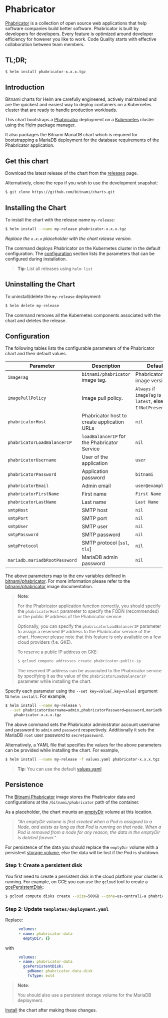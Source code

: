 # Phabricator

[Phabricator](https://www.phacility.com) is a collection of open source web applications that help software companies build better software. Phabricator is built by developers for developers. Every feature is optimized around developer efficiency for however you like to work. Code Quality starts with effective collaboration between team members.

## TL;DR;

```bash
$ helm install phabricator-x.x.x.tgz
```

## Introduction

Bitnami charts for Helm are carefully engineered, actively maintained and are the quickest and easiest way to deploy containers on a Kubernetes cluster that are ready to handle production workloads.

This chart bootstraps a [Phabricator](https://github.com/bitnami/bitnami-docker-phabricator) deployment on a [Kubernetes](http://kubernetes.io) cluster using the [Helm](https://helm.sh) package manager.

It also packages the Bitnami MariaDB chart which is required for bootstrapping a MariaDB deployment for the database requirements of the Phabricator application.

## Get this chart

Download the latest release of the chart from the [releases](../../../releases) page.

Alternatively, clone the repo if you wish to use the development snapshot:

```bash
$ git clone https://github.com/bitnami/charts.git
```

## Installing the Chart

To install the chart with the release name `my-release`:

```bash
$ helm install --name my-release phabricator-x.x.x.tgz
```

*Replace the `x.x.x` placeholder with the chart release version.*

The command deploys Phabricator on the Kubernetes cluster in the default configuration. The [configuration](#configuration) section lists the parameters that can be configured during installation.

> **Tip**: List all releases using `helm list`

## Uninstalling the Chart

To uninstall/delete the `my-release` deployment:

```bash
$ helm delete my-release
```

The command removes all the Kubernetes components associated with the chart and deletes the release.

## Configuration

The following tables lists the configurable parameters of the Phabricator chart and their default values.

|           Parameter           |                 Description                  |                         Default                          |
|-------------------------------|----------------------------------------------|----------------------------------------------------------|
| `imageTag`                    | `bitnami/phabricator` image tag.             | Phabricator image version                                |
| `imagePullPolicy`             | Image pull policy.                           | `Always` if `imageTag` is `latest`, else `IfNotPresent`. |
| `phabricatorHost`             | Phabricator host to create application URLs  | `nil`                                                    |
| `phabricatorLoadBalancerIP`   | `loadBalancerIP` for the Phabricator Service | `nil`                                                    |
| `phabricatorUsername`         | User of the application                      | `user`                                                   |
| `phabricatorPassword`         | Application password                         | `bitnami`                                                |
| `phabricatorEmail`            | Admin email                                  | `user@example.com`                                       |
| `phabricatorFirstName`        | First name                                   | `First Name`                                             |
| `phabricatorLastName`         | Last name                                    | `Last Name`                                              |
| `smtpHost`                    | SMTP host                                    | `nil`                                                    |
| `smtpPort`                    | SMTP port                                    | `nil`                                                    |
| `smtpUser`                    | SMTP user                                    | `nil`                                                    |
| `smtpPassword`                | SMTP password                                | `nil`                                                    |
| `smtpProtocol`                | SMTP protocol [`ssl`, `tls`]                 | `nil`                                                    |
| `mariadb.mariadbRootPassword` | MariaDB admin password                       | `nil`                                                    |

The above parameters map to the env variables defined in [bitnami/phabricator](http://github.com/bitnami/bitnami-docker-phabricator). For more information please refer to the [bitnami/phabricator](http://github.com/bitnami/bitnami-docker-phabricator) image documentation.

> **Note**:
>
> For the Phabricator application function correctly, you should specify the `phabricatorHost` parameter to specify the FQDN (recommended) or the public IP address of the Phabricator service.
>
> Optionally, you can specify the `phabricatorLoadBalancerIP` parameter to assign a reserved IP address to the Phabricator service of the chart. However please note that this feature is only available on a few cloud providers (f.e. GKE).
>
> To reserve a public IP address on GKE:
>
> ```bash
> $ gcloud compute addresses create phabricator-public-ip
> ```
>
> The reserved IP address can be associated to the Phabricator service by specifying it as the value of the `phabricatorLoadBalancerIP` parameter while installing the chart.

Specify each parameter using the `--set key=value[,key=value]` argument to `helm install`. For example,

```bash
$ helm install --name my-release \
  --set phabricatorUsername=admin,phabricatorPassword=password,mariadb.mariadbRootPassword=secretpassword \
    phabricator-x.x.x.tgz
```

The above command sets the Phabricator administrator account username and password to `admin` and `password` respectively. Additionally it sets the MariaDB `root` user password to `secretpassword`.

Alternatively, a YAML file that specifies the values for the above parameters can be provided while installing the chart. For example,

```bash
$ helm install --name my-release -f values.yaml phabricator-x.x.x.tgz
```

> **Tip**: You can use the default [values.yaml](values.yaml)

## Persistence

The [Bitnami Phabricator](https://github.com/bitnami/bitnami-docker-phabricator) image stores the Phabricator data and configurations at the `/bitnami/phabricator` path of the container.

As a placeholder, the chart mounts an [emptyDir](http://kubernetes.io/docs/user-guide/volumes/#emptydir) volume at this location.

> *"An emptyDir volume is first created when a Pod is assigned to a Node, and exists as long as that Pod is running on that node. When a Pod is removed from a node for any reason, the data in the emptyDir is deleted forever."*

For persistence of the data you should replace the `emptyDir` volume with a persistent [storage volume](http://kubernetes.io/docs/user-guide/volumes/), else the data will be lost if the Pod is shutdown.

### Step 1: Create a persistent disk

You first need to create a persistent disk in the cloud platform your cluster is running. For example, on GCE you can use the `gcloud` tool to create a [gcePersistentDisk](http://kubernetes.io/docs/user-guide/volumes/#gcepersistentdisk):

```bash
$ gcloud compute disks create --size=500GB --zone=us-central1-a phabricator-data-disk
```

### Step 2: Update `templates/deployment.yaml`

Replace:

```yaml
      volumes:
      - name: phabricator-data
        emptyDir: {}
```

with

```yaml
      volumes:
      - name: phabricator-data
        gcePersistentDisk:
          pdName: phabricator-data-disk
          fsType: ext4
```

> **Note**:
>
> You should also use a persistent storage volume for the MariaDB deployment.

[Install](#installing-the-chart) the chart after making these changes.
